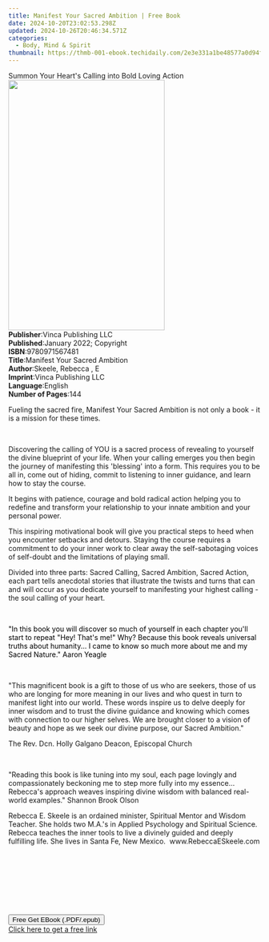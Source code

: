 ```yaml
---
title: Manifest Your Sacred Ambition | Free Book
date: 2024-10-20T23:02:53.298Z
updated: 2024-10-26T20:46:34.571Z
categories:
  - Body, Mind & Spirit
thumbnail: https://thmb-001-ebook.techidaily.com/2e3e331a1be48577a0d94f713d8208e7d33586af861fbe285a4c012c3df21054.jpg
---
```

<main id="book-container">
  <div class="flex flex-col">
    <div class="book-brief flex-1 py-6 px-4 sm:p-6 md:py-10 md:px-8">
      <!-- brief-->
      <div class="book-brief-main">
        Summon Your Heart's Calling into Bold Loving Action
      </div>
    </div>
    <div
      class="book-meta-info flex-1 grid gap-4 col-start-1 col-end-3 row-start-1 sm:mb-6 sm:grid-cols-4 lg:gap-6 lg:col-start-2 lg:row-end-6 lg:row-span-6 lg:mb-0"
    >
      <div
        class="book-meta-info-left place-content-center mt-4 p-4 text-sm leading-6 col-start-2 col-span-2 dark:text-slate-400"
      >
        <img
          class="w-full h-500 object-cover rounded-lg sm:h-255 sm:col-span-2 lg:col-span-full"
          src="https://img-001-ebook.techidaily.com/10a785d8ea16947021f12f3612655d9030a5453001bf99968a17b3f7fa0baed5.jpg"
          alt=""
          width="312"
          height="500"
        />
      </div>
      <div
        class="book-meta-info-right mt-2 col-start-1 row-start-2 col-span-3 self-center"
      >
        <!-- meta data  -->
        <div class="flex flex-col px-4 md:px-8">
          <div class="flex-1">
            <strong>Publisher</strong>:<span class="px-2"
              >Vinca Publishing LLC</span
            >
          </div>
          <div class="flex-1">
            <strong>Published</strong>:<span class="px-2"
              >January 2022; Copyright</span
            >
          </div>
          <div class="flex-1">
            <strong>ISBN</strong>:<span class="px-2">9780971567481</span>
          </div>
          <div class="flex-1">
            <strong>Title</strong>:<span class="px-2"
              >Manifest Your Sacred Ambition</span
            >
          </div>
          <div class="flex-1">
            <strong>Author</strong>:<span class="px-2"
              >Skeele, Rebecca , E</span
            >
          </div>
          <div class="flex-1">
            <strong>Imprint</strong>:<span class="px-2"
              >Vinca Publishing LLC</span
            >
          </div>
          <div class="flex-1">
            <strong>Language</strong>:<span class="px-2">English</span>
          </div>
          <div class="flex-1">
            <strong>Number of Pages</strong>:<span class="px-2">144</span>
          </div>
        </div>
      </div>
    </div>
    <div class="book-description flex-1 py-6 px-4 sm:p-6 md:py-10 md:px-8">
      <div class="book-description-main">
        <div accordion-content="" id="description">
          <p class="ql-align-center">
            Fueling the sacred fire, Manifest Your Sacred Ambition is not only a
            book - it is a mission for these times.
          </p>
          <p class="ql-align-center"><br /></p>
          <p>
            Discovering the calling of YOU is a sacred process of revealing to
            yourself the divine blueprint of your life. When your calling
            emerges you then begin the journey of manifesting this 'blessing'
            into a form. This requires you to be all in, come out of hiding,
            commit to listening to inner guidance, and learn how to stay the
            course.
          </p>
          <p>
            It begins with patience, courage and bold radical action helping you
            to redefine and transform your relationship to your innate ambition
            and your personal power.
          </p>
          <p>
            This inspiring motivational book will give you practical steps to
            heed when you encounter setbacks and detours. Staying the course
            requires a commitment to do your inner work to clear away the
            self-sabotaging voices of self-doubt and the limitations of playing
            small. &nbsp;
          </p>
          <p>
            Divided into three parts: Sacred Calling, Sacred Ambition, Sacred
            Action, each part tells anecdotal stories that illustrate the twists
            and turns that can and will occur as you dedicate yourself to
            manifesting your highest calling - the soul calling of your heart.
          </p>
          <p><br /></p>
          <p>
            <span style="color: rgb(0, 0, 0)"
              >"In this book you will discover so much of yourself in each
              chapter you'll start to repeat "Hey! That's me!"&nbsp;Why? Because
              this book reveals universal truths about humanity... I came to
              know so much more about me and my Sacred Nature." Aaron
              Yeagle</span
            >
          </p>
          <p>&nbsp;</p>
          <p>
            "This magnificent book is a gift to those of us who are seekers,
            those of us who are longing for more meaning in our lives and who
            quest in turn to manifest light into our world. These words inspire
            us to delve deeply for inner wisdom and to trust the divine guidance
            and knowing which comes with connection to our higher selves. We are
            brought closer to a vision of beauty and hope as we seek our divine
            purpose, our Sacred Ambition."
          </p>
          <p>The Rev. Dcn. Holly Galgano Deacon, Episcopal Church</p>
          <p><br /></p>
          <p>
            "Reading this book is like tuning into my soul, each page lovingly
            and compassionately beckoning me to step more fully into my
            essence... Rebecca's approach weaves inspiring divine wisdom with
            balanced real-world examples." Shannon Brook Olson
          </p>
          <p>
            Rebecca E. Skeele is an ordained minister, Spiritual Mentor and
            Wisdom Teacher. She holds two M.A.'s in Applied Psychology and
            Spiritual Science. Rebecca teaches the inner tools to live a
            divinely guided and deeply fulfilling life. She lives in Santa Fe,
            New Mexico.&nbsp;&nbsp;www.RebeccaESkeele.com
          </p>
          <p>&nbsp;</p>
          <p>&nbsp;</p>
          <p>&nbsp;</p>
          <p>&nbsp;</p>
        </div>
        <div class="accordion-fader"></div>
      </div>
    </div>
    <div class="book-excerpts flex-1 py-6 px-4 sm:p-6 md:py-10 md:px-8"></div>
    <div
      class="book-about-author flex-1 py-6 px-4 sm:p-6 md:py-10 md:px-8"
    ></div>
    <div class="book-free-get flex-1 py-6 px-4 sm:p-6 md:py-10 md:px-8">
      <button
        id="btn-free-get"
        class="bg-blue-500 hover:bg-blue-700 text-white font-bold py-2 px-4 rounded"
      >
        Free Get EBook (.PDF/.epub)
      </button>
      <div id="countdown-display" class="px-2 text-lg mt-2"></div>
      <a
        id="free-link"
        class="hidden bg-blue-500 hover:bg-blue-700 text-white font-bold py-2 px-4 rounded"
        href="https://www.ebooks.com/en-us/book/210495433/manifest-your-sacred-ambition/skeele-rebecca-e/"
        target="_blank"
        >Click here to get a free link</a
      >
    </div>
    <script>
      let countdownTime = 0;
      let countdownInterval = null;
      document
        .getElementById('btn-free-get')
        .addEventListener('click', startCountdown);
      function startCountdown() {
        countdownTime = new Date().getTime() + 60000 * 3;
        countdownInterval = setInterval(updateCountdown, 1000);
        document.getElementById('btn-free-get').disabled = true;
        document
          .getElementById('btn-free-get')
          .classList.add('bg-gray-500', 'cursor-not-allowed');
      }
      function updateCountdown() {
        let currentTime = new Date().getTime();
        let timeLeft = countdownTime - currentTime;
        let secondsLeft = Math.floor(timeLeft / 1000);
        document.getElementById('countdown-display').innerHTML =
          `Remaining time: ${secondsLeft} seconds.`;
        if (secondsLeft <= 0) {
          clearInterval(countdownInterval);
          document.getElementById('btn-free-get').classList.add('hidden');
          document.getElementById('free-link').classList.remove('hidden');
          document.getElementById('countdown-display').innerHTML = '';
        }
      }
    </script>
  </div>
</main>

<ins class="adsbygoogle"
      style="display:block"
      data-ad-client="ca-pub-7571918770474297"
      data-ad-slot="8358498916"
      data-ad-format="auto"
      data-full-width-responsive="true"></ins>
    
